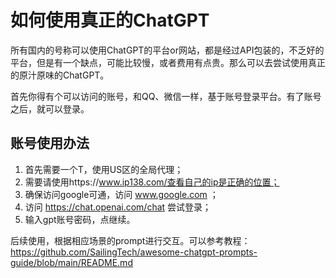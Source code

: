 # 如何使用真正的ChatGPT

所有国内的号称可以使用ChatGPT的平台or网站，都是经过API包装的，不乏好的平台，但是有一个缺点，可能比较慢，或者费用有点贵。那么可以去尝试使用真正的原汁原味的ChatGPT。

首先你得有个可以访问的账号，和QQ、微信一样，基于账号登录平台。有了账号之后，就可以登录。

## 账号使用办法

1.  首先需要一个T，使用US区的全局代理；
2. 需要请使用https://www.ip138.com/查看自己的ip是正确的位置；
3. 确保访问google可通，访问 www.google.com ；
4. 访问 https://chat.openai.com/chat 尝试登录；
5.  输入gpt账号密码，点继续。

后续使用，根据相应场景的prompt进行交互。可以参考教程：https://github.com/SailingTech/awesome-chatgpt-prompts-guide/blob/main/README.md
